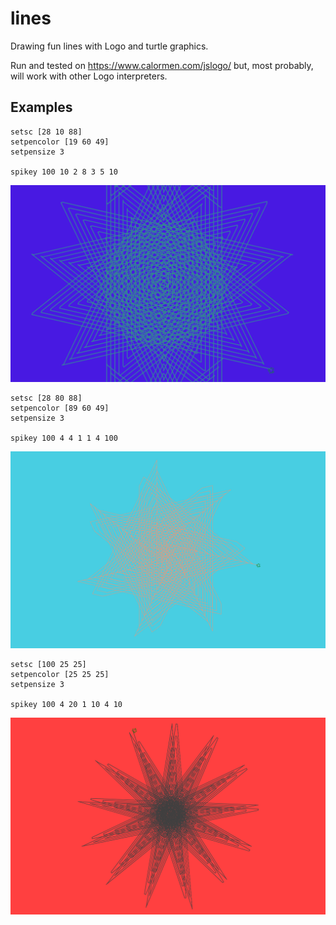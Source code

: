 # lines
Drawing fun lines with Logo and turtle graphics.

Run and tested on https://www.calormen.com/jslogo/ but, most probably, will work with other Logo interpreters.


## Examples

```logo
setsc [28 10 88]
setpencolor [19 60 49]
setpensize 3

spikey 100 10 2 8 3 5 10
```

<p align="center">
<img src="https://raw.githubusercontent.com/OdysseasKr/lines/master/examples/example1.png" alt="drawing" width="600">
</p>


```logo
setsc [28 80 88]
setpencolor [89 60 49]
setpensize 3

spikey 100 4 4 1 1 4 100
```

<p align="center">
<img src="https://raw.githubusercontent.com/OdysseasKr/lines/master/examples/example2.png" alt="drawing" width="600">
</p>

```logo
setsc [100 25 25]
setpencolor [25 25 25]
setpensize 3

spikey 100 4 20 1 10 4 10
```

<p align="center">
<img src="https://raw.githubusercontent.com/OdysseasKr/lines/master/examples/example3.png" alt="drawing" width="600">
</p>
